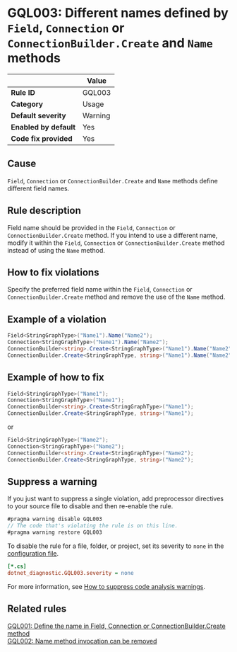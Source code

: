 # GQL003: Different names defined by `Field`, `Connection` or `ConnectionBuilder.Create` and `Name` methods

|                        | Value   |
| ---------------------- | ------- |
| **Rule ID**            | GQL003  |
| **Category**           | Usage   |
| **Default severity**   | Warning |
| **Enabled by default** | Yes     |
| **Code fix provided**  | Yes     |

## Cause

`Field`, `Connection` or `ConnectionBuilder.Create` and `Name` methods define
different field names.

## Rule description

Field name should be provided in the `Field`, `Connection` or
`ConnectionBuilder.Create` method. If you intend to use a different name, modify
it within the `Field`, `Connection` or `ConnectionBuilder.Create` method instead
of using the `Name` method.

## How to fix violations

Specify the preferred field name within the `Field`, `Connection` or
`ConnectionBuilder.Create` method and remove the use of the `Name` method.

## Example of a violation

```c#
Field<StringGraphType>("Name1").Name("Name2");
Connection<StringGraphType>("Name1").Name("Name2");
ConnectionBuilder<string>.Create<StringGraphType>("Name1").Name("Name2");
ConnectionBuilder.Create<StringGraphType, string>("Name1").Name("Name2");
```

## Example of how to fix

```c#
Field<StringGraphType>("Name1");
Connection<StringGraphType>("Name1");
ConnectionBuilder<string>.Create<StringGraphType>("Name1");
ConnectionBuilder.Create<StringGraphType, string>("Name1");
```

or

```c#
Field<StringGraphType>("Name2");
Connection<StringGraphType>("Name2");
ConnectionBuilder<string>.Create<StringGraphType>("Name2");
ConnectionBuilder.Create<StringGraphType, string>("Name2");
```

## Suppress a warning

If you just want to suppress a single violation, add preprocessor directives to
your source file to disable and then re-enable the rule.

```csharp
#pragma warning disable GQL003
// The code that's violating the rule is on this line.
#pragma warning restore GQL003
```

To disable the rule for a file, folder, or project, set its severity to `none`
in the
[configuration file](https://learn.microsoft.com/en-us/dotnet/fundamentals/code-analysis/configuration-files).

```ini
[*.cs]
dotnet_diagnostic.GQL003.severity = none
```

For more information, see
[How to suppress code analysis warnings](https://learn.microsoft.com/en-us/dotnet/fundamentals/code-analysis/suppress-warnings).

## Related rules

[GQL001: Define the name in Field, Connection or ConnectionBuilder.Create method](/gql001)  
[GQL002: Name method invocation can be removed](/gql002)
